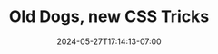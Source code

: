 ---
title: "Old Dogs, new CSS Tricks"
date: "2024-05-27T17:14:13-07:00"
tags: ['development', 'css']
description: "A lot of new CSS features have shipped in the last years, but actual usage is still low. While there are many different reasons for the slow adoption, I think one of the biggest barriers are our own brains."
link: "https://mxb.dev/blog/old-dogs-new-css-tricks/"
---